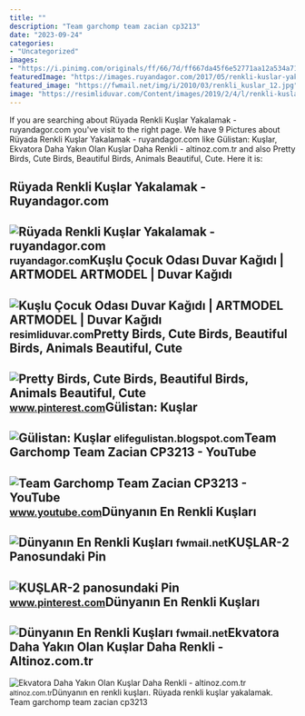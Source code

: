 ```yaml
---
title: ""
description: "Team garchomp team zacian cp3213"
date: "2023-09-24"
categories:
- "Uncategorized"
images:
- "https://i.pinimg.com/originals/ff/66/7d/ff667da45f6e52771aa12a534a715ad0.jpg"
featuredImage: "https://images.ruyandagor.com/2017/05/renkli-kuslar-yakalamak-2152.jpg"
featured_image: "https://fwmail.net/img/i/2010/03/renkli_kuslar_12.jpg"
image: "https://resimliduvar.com/Content/images/2019/2/4/l/renkli-kuslar-46d5fab8.jpg"
---
```


If you are searching about Rüyada Renkli Kuşlar Yakalamak - ruyandagor.com you've visit to the right page. We have 9 Pictures about Rüyada Renkli Kuşlar Yakalamak - ruyandagor.com like Gülistan: Kuşlar, Ekvatora Daha Yakın Olan Kuşlar Daha Renkli - altinoz.com.tr and also Pretty Birds, Cute Birds, Beautiful Birds, Animals Beautiful, Cute. Here it is:

Rüyada Renkli Kuşlar Yakalamak - Ruyandagor.com
-----------------------------------------------

 ![Rüyada Renkli Kuşlar Yakalamak - ruyandagor.com](https://images.ruyandagor.com/2017/05/renkli-kuslar-yakalamak-2152.jpg) <small>ruyandagor.com</small>Kuşlu Çocuk Odası Duvar Kağıdı | ARTMODEL ARTMODEL | Duvar Kağıdı
-----------------------------------------------------------------

 ![Kuşlu Çocuk Odası Duvar Kağıdı | ARTMODEL ARTMODEL | Duvar Kağıdı](https://resimliduvar.com/Content/images/2019/2/4/l/renkli-kuslar-46d5fab8.jpg) <small>resimliduvar.com</small>Pretty Birds, Cute Birds, Beautiful Birds, Animals Beautiful, Cute
------------------------------------------------------------------

 ![Pretty Birds, Cute Birds, Beautiful Birds, Animals Beautiful, Cute](https://i.pinimg.com/originals/0a/57/26/0a5726ed294b275b0e2f379070db7369.jpg) <small>www.pinterest.com</small>Gülistan: Kuşlar
----------------

 ![Gülistan: Kuşlar](https://1.bp.blogspot.com/-Qb6qanL_lAs/T-EmulgUCUI/AAAAAAAAAgM/blT3N3OJYIA/s1600/IMG_1837.JPG) <small>elifegulistan.blogspot.com</small>Team Garchomp Team Zacian CP3213 - YouTube
------------------------------------------

 ![Team Garchomp Team Zacian CP3213 - YouTube](https://i.ytimg.com/vi/HYLCwcE-Dgc/maxres2.jpg?sqp=-oaymwEoCIAKENAF8quKqQMcGADwAQH4AYwCgALgA4oCDAgAEAEYRSBHKGUwDw==&rs=AOn4CLC_ulBvmvqa2cf2uT56Qfk3FCYaDA) <small>www.youtube.com</small>Dünyanın En Renkli Kuşları
--------------------------

 ![Dünyanın En Renkli Kuşları](https://fwmail.net/img/i/2010/03/renkli_kuslar_19.jpg) <small>fwmail.net</small>KUŞLAR-2 Panosundaki Pin
------------------------

 ![KUŞLAR-2 panosundaki Pin](https://i.pinimg.com/originals/ff/66/7d/ff667da45f6e52771aa12a534a715ad0.jpg) <small>www.pinterest.com</small>Dünyanın En Renkli Kuşları
--------------------------

 ![Dünyanın En Renkli Kuşları](https://fwmail.net/img/i/2010/03/renkli_kuslar_12.jpg) <small>fwmail.net</small>Ekvatora Daha Yakın Olan Kuşlar Daha Renkli - Altinoz.com.tr
------------------------------------------------------------

 ![Ekvatora Daha Yakın Olan Kuşlar Daha Renkli - altinoz.com.tr](https://altinoz.com.tr/wp-content/uploads/2022/04/ekvatora-yakin-kuslar.jpg) <small>altinoz.com.tr</small>Dünyanın en renkli kuşları. Rüyada renkli kuşlar yakalamak. Team garchomp team zacian cp3213
